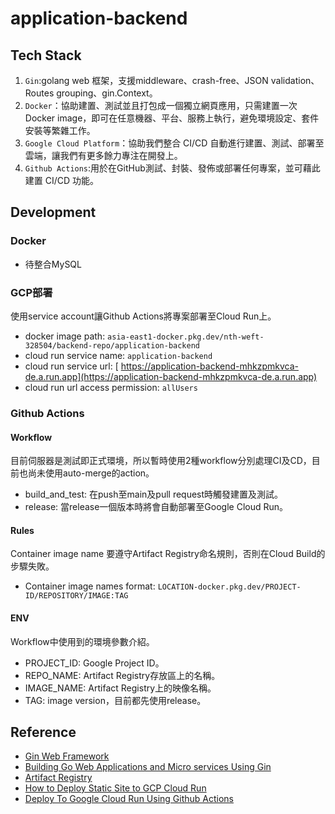 # application-backend
## Tech Stack
1. `Gin`:golang web 框架，支援middleware、crash-free、JSON validation、Routes grouping、gin.Context。
2. `Docker`：協助建置、測試並且打包成一個獨立網頁應用，只需建置一次 Docker image，即可在任意機器、平台、服務上執行，避免環境設定、套件安裝等繁雜工作。
3. `Google Cloud Platform`：協助我們整合 CI/CD 自動進行建置、測試、部署至雲端，讓我們有更多餘力專注在開發上。
4. `Github Actions`:用於在GitHub測試、封裝、發佈或部署任何專案，並可藉此建置 CI/CD 功能。

## Development
### Docker
- 待整合MySQL

### GCP部署
使用service account讓Github Actions將專案部署至Cloud Run上。
- docker image path: `asia-east1-docker.pkg.dev/nth-weft-328504/backend-repo/application-backend`
- cloud run service name: `application-backend`
- cloud run service url: [ https://application-backend-mhkzpmkvca-de.a.run.app](https://application-backend-mhkzpmkvca-de.a.run.app)
- cloud run url access permission: `allUsers`

### Github Actions
#### Workflow
目前伺服器是測試即正式環境，所以暫時使用2種workflow分別處理CI及CD，目前也尚未使用auto-merge的action。
- build_and_test: 在push至main及pull request時觸發建置及測試。
- release: 當release一個版本時將會自動部署至Google Cloud Run。

#### Rules
Container image name 要遵守Artifact Registry命名規則，否則在Cloud Build的步驟失敗。
- Container image names format: `LOCATION-docker.pkg.dev/PROJECT-ID/REPOSITORY/IMAGE:TAG`

#### ENV
Workflow中使用到的環境參數介紹。
- PROJECT_ID: Google Project ID。
- REPO_NAME: Artifact Registry存放區上的名稱。
- IMAGE_NAME: Artifact Registry上的映像名稱。
- TAG: image version，目前都先使用release。

## Reference
- [Gin Web Framework](https://github.com/gin-gonic/gin)
- [Building Go Web Applications and Micro services Using Gin](https://semaphoreci.com/community/tutorials/building-go-web-applications-and-microservices-using-gin)
- [Artifact Registry](https://cloud.google.com/artifact-registry)
- [How to Deploy Static Site to GCP Cloud Run](https://galtz.netlify.app/gcp-static-site/)
- [Deploy To Google Cloud Run Using Github Actions](https://towardsdatascience.com/deploy-to-google-cloud-run-using-github-actions-590ecf957af0)